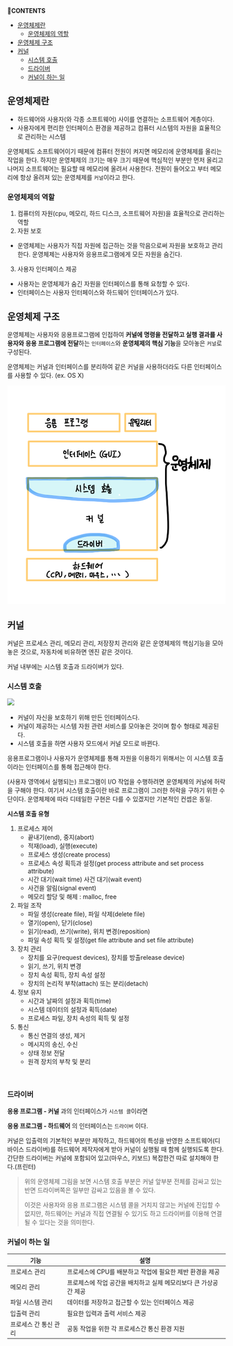 **💌CONTENTS**

- [운영체제란](#운영체제란)
  - [운영체제의 역할](#운영체제의-역할)
- [운영체제 구조](#운영체제-구조)
- [커널](#커널)
  - [시스템 호출](#시스템-호출)
  - [드라이버](#드라이버)
  - [커널이 하는 일](#커널이-하는-일)

## 운영체제란

- 하드웨어와 사용자(와 각종 소프트웨어) 사이를 연결하는 소프트웨어 계층이다.
- 사용자에게 편리한 인터페이스 환경을 제공하고 컴퓨터 시스템의 자원을 효율적으로 관리하는 시스템

운영체제도 소프트웨어이기 때문에 컴퓨터 전원이 켜지면 메모리에 운영체제를 올리는 작업을 한다.
하지만 운영체제의 크기는 매우 크기 때문에 핵심적인 부분만 먼저 올리고 나머지 소프트웨어는 필요할 때 메모리에 올려서 사용한다.
전원이 들어오고 부터 메모리에 항상 올려져 있는 운영체제를 `커널`이라고 한다.

### 운영체제의 역할

1. 컴퓨터의 자원(cpu, 메모리, 하드 디스크, 소프트웨어 자원)을 효율적으로 관리하는 역할
2. 자원 보호

- 운영체제는 사용자가 직접 자원에 접근하는 것을 막음으로써 자원을 보호하고 관리한다. 운영체제는 사용자와 응용프로그램에게 모든 자원을 숨긴다.

3. 사용자 인터페이스 제공

- 사용자는 운영체제가 숨긴 자원을 인터페이스를 통해 요청할 수 있다.
- 인터페이스는 사용자 인터페이스와 하드웨어 인터페이스가 있다.

## 운영체제 구조

운영체제는 사용자와 응용프로그램에 인접하여 **커널에 명령을 전달하고 실행 결과를 사용자와 응용 프로그램에 전달**하는 `인터페이스`와 **운영체제의 핵심 기능**을 모아놓은 `커널`로 구성된다.

운영체제는 커널과 인터페이스를 분리하여 같은 커널을 사용하더라도 다른 인터페이스를 사용할 수 있다. (ex. OS X)

![](os.jpeg)

## 커널

커널은 프로세스 관리, 메모리 관리, 저장장치 관리와 같은 운영체제의 핵심기능을 모아놓은 것으로, 자동차에 비유하면 엔진 같은 것이다.

커널 내부에는 시스템 호출과 드라이버가 있다.

### 시스템 호출

![](https://media.vlpt.us/images/leejh3224/post/a17dc4c0-34a0-4a4b-9382-c91a887d9518/toptal-blog-image-1534449387465-336e2593e4ead12d6081d4b82262dbc9.webp)

- 커널이 자신을 보호하기 위해 만든 인터페이스다.
- 커널이 제공하는 시스템 자원 관련 서비스를 모아놓은 것이며 함수 형태로 제공된다.
- 시스템 호출을 하면 사용자 모드에서 커널 모드로 바뀐다.

응용프로그램이나 사용자가 운영체제를 통해 자원을 이용하기 위해서는 이 시스템 호출이라는 인터페이스를 통해 접근해야 한다.

(사용자 영역에서 실행되는) 프로그램이 I/O 작업을 수행하려면 운영체제의 커널에 허락을 구해야 한다. 여기서 시스템 호출이란 바로 프로그램이 그러한 허락을 구하기 위한 수단이다. 운영체제에 따라 디테일한 구현은 다를 수 있겠지만 기본적인 컨셉은 동일.

**시스템 호출 유형**

1. 프로세스 제어
   - 끝내기(end), 중지(abort)
   - 적재(load), 실행(execute)
   - 프로세스 생성(create process)
   - 프로세스 속성 획득과 설정(get process attribute and set process attribute)
   - 시간 대기(wait time) 사건 대기(wait event)
   - 사건을 알림(signal event)
   - 메모리 할당 및 해제 : malloc, free
2. 파일 조작
   - 파일 생성(create file), 파일 삭제(delete file)
   - 열기(open), 닫기(close)
   - 읽기(read), 쓰기(write), 위치 변경(reposition)
   - 파일 속성 획득 및 설정(get file attribute and set file attribute)
3. 장치 관리
   - 장치를 요구(request devices), 장치를 방출release device)
   - 읽기, 쓰기, 위치 변경
   - 장치 속성 획득, 장치 속성 설정
   - 장치의 논리적 부착(attach) 또는 분리(detach)
4. 정보 유지
   - 시간과 날짜의 설정과 획득(time)
   - 시스템 데이터의 설정과 획득(date)
   - 프로세스 파일, 장치 속성의 획득 및 설정
5. 통신
   - 통신 연결의 생성, 제거
   - 메시지의 송신, 수신
   - 상태 정보 전달
   - 원격 장치의 부착 및 분리

</br>

### 드라이버

**응용 프로그램 - 커널** 과의 인터페이스가 `시스템 콜`이라면

**응용 프로그램 - 하드웨어** 의 인터페이스는 `드라이버` 이다.

커널은 입출력의 기본적인 부분만 제작하고, 하드웨어의 특성을 반영한 소프트웨어(디바이스 드라이버)를 하드웨어 제작자에게 받아 커널이 실행될 때 함께 실행되도록 한다. 간단한 드라이버는 커널에 포함되어 있고(마우스, 키보드) 복잡한건 따로 설치해야 한다.(프린터)

> 위의 운영체제 그림을 보면 시스템 호출 부분은 커널 앞부분 전체를 감싸고 있는 반면 드라이버쪽은 일부만 감싸고 있음을 볼 수 있다.
>
> 이것은 사용자와 응용 프로그램은 시스템 콜을 거치지 않고는 커널에 진입할 수 없지만, 하드웨어는 커널과 직접 연결될 수 있기도 하고 드라이버를 이용해 연결될 수 있다는 것을 의미한다.

### 커널이 하는 일

| 기능                  | 설명                                                             |
| --------------------- | ---------------------------------------------------------------- |
| 프로세스 관리         | 프로세스에 CPU를 배분하고 작업에 필요한 제반 환경을 제공         |
| 메모리 관리           | 프로제스에 작업 공간을 배치하고 실제 메모리보다 큰 가상공간 제공 |
| 파일 시스템 관리      | 데이터를 저장하고 접근할 수 있는 인터페이스 제공                 |
| 입출력 관리           | 필요한 입력과 출력 서비스 제공                                   |
| 프로세스 간 통신 관리 | 공동 작업을 위한 각 프로세스간 통신 환경 지원                    |
